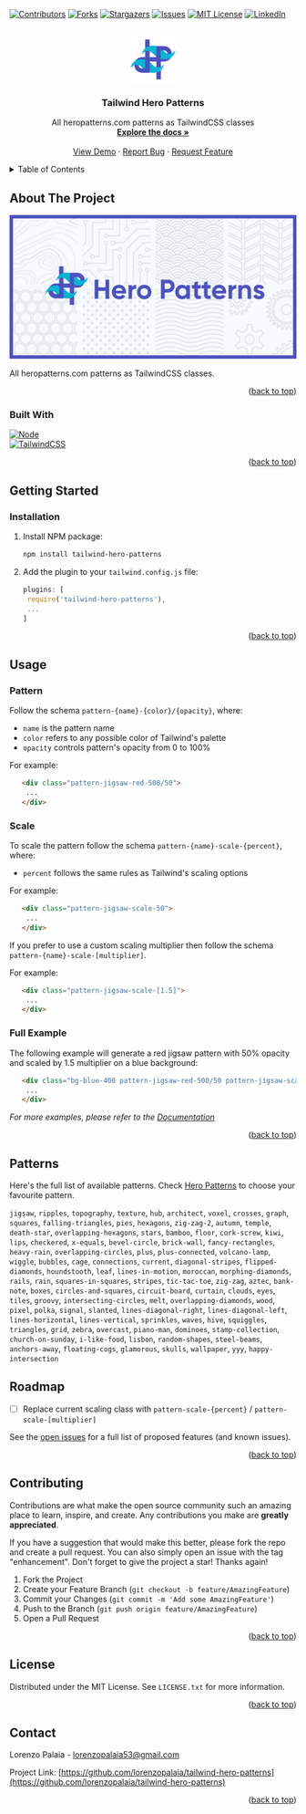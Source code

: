 <a name="readme-top"></a>

[![Contributors][contributors-shield]][contributors-url]
[![Forks][forks-shield]][forks-url]
[![Stargazers][stars-shield]][stars-url]
[![Issues][issues-shield]][issues-url]
[![MIT License][license-shield]][license-url]
[![LinkedIn][linkedin-shield]][linkedin-url]

<!-- PROJECT LOGO -->
<br />
<div align="center">
  <a href="https://github.com/lorenzopalaia/tailwind-hero-patterns">
    <img src="repo_assets/logo.png" alt="Logo" width="80" height="80">
  </a>

<h3 align="center">Tailwind Hero Patterns</h3>

  <p align="center">
    All heropatterns.com patterns as TailwindCSS classes
    <br />
    <a href="https://github.com/lorenzopalaia/tailwind-hero-patterns"><strong>Explore the docs »</strong></a>
    <br />
    <br />
    <a href="https://github.com/lorenzopalaia/tailwind-hero-patterns">View Demo</a>
    ·
    <a href="https://github.com/lorenzopalaia/tailwind-hero-patterns/issues">Report Bug</a>
    ·
    <a href="https://github.com/lorenzopalaia/tailwind-hero-patterns/issues">Request Feature</a>
  </p>
</div>

<!-- TABLE OF CONTENTS -->

<details>
  <summary>Table of Contents</summary>
  <ol>
    <li>
      <a href="#about-the-project">About The Project</a>
      <ul>
        <li><a href="#built-with">Built With</a></li>
      </ul>
    </li>
    <li>
      <a href="#getting-started">Getting Started</a>
      <ul>
        <li><a href="#installation">Installation</a></li>
      </ul>
    </li>
    <li>
      <a href="#usage">Usage</a>
      <ul>
        <li><a href="#pattern">Pattern</a></li>
        <li><a href="#scale">Scale</a></li>
        <li><a href="#full-example">Full Example</a></li>
      </ul>  
    </li>
    <li><a href="#patterns">Patterns</a></li>
    <li><a href="#roadmap">Roadmap</a></li>
    <li><a href="#contributing">Contributing</a></li>
    <li><a href="#license">License</a></li>
    <li><a href="#contact">Contact</a></li>
  </ol>
</details>

<!-- ABOUT THE PROJECT -->

## About The Project

[![Product Name Preview][product-preview]](https://example.com)

All heropatterns.com patterns as TailwindCSS classes.

<p align="right">(<a href="#readme-top">back to top</a>)</p>

### Built With

[![Node][Node.js]][Node-url]
<br />
[![TailwindCSS][TailwindCSS]][TailwindCSS-url]

<p align="right">(<a href="#readme-top">back to top</a>)</p>

<!-- GETTING STARTED -->

## Getting Started

### Installation

1. Install NPM package:

   ```sh
   npm install tailwind-hero-patterns
   ```

2. Add the plugin to your `tailwind.config.js` file:

   ```js
   plugins: [
    require('tailwind-hero-patterns'),
    ...
   ]
   ```

<p align="right">(<a href="#readme-top">back to top</a>)</p>

<!-- USAGE EXAMPLES -->

## Usage

### Pattern

Follow the schema `pattern-{name}-{color}/{opacity}`, where:

* `name` is the pattern name
* `color` refers to any possible color of Tailwind's palette
* `opacity` controls pattern's opacity from 0 to 100%

For example:

```html
   <div class="pattern-jigsaw-red-500/50">
    ...
   </div>
   ```

### Scale

To scale the pattern follow the schema `pattern-{name}-scale-{percent}`, where:

* `percent` follows the same rules as Tailwind's scaling options

For example:

```html
   <div class="pattern-jigsaw-scale-50">
    ...
   </div>
   ```

If you prefer to use a custom scaling multiplier then follow the schema `pattern-{name}-scale-[multiplier]`.

For example:

```html
   <div class="pattern-jigsaw-scale-[1.5]">
    ...
   </div>
   ```

### Full Example

The following example will generate a red jigsaw pattern with 50% opacity and scaled by 1.5 multiplier on a blue background:

```html
   <div class="bg-blue-400 pattern-jigsaw-red-500/50 pattern-jigsaw-scale-[1.5]">
    ...
   </div>
   ```


_For more examples, please refer to the [Documentation](https://example.com)_

<p align="right">(<a href="#readme-top">back to top</a>)</p>

## Patterns

Here's the full list of available patterns. Check [Hero Patterns](https://heropatterns.com) to choose your favourite pattern.

`jigsaw`, `ripples`, `topography`, `texture`, `hub`, `architect`, `voxel`, `crosses`, `graph`, `squares`, `falling-triangles`, `pies`, `hexagons`, `zig-zag-2`, `autumn`, `temple`, `death-star`, `overlapping-hexagons`, `stars`, `bamboo`, `floor`, `cork-screw`, `kiwi`, `lips`, `checkered`, `x-equals`, `bevel-circle`, `brick-wall`, `fancy-rectangles`, `heavy-rain`, `overlapping-circles`, `plus`, `plus-connected`, `volcano-lamp`, `wiggle`, `bubbles`, `cage`, `connections`, `current`, `diagonal-stripes`, `flipped-diamonds`, `houndstooth`, `leaf`, `lines-in-motion`, `moroccan`, `morphing-diamonds`, `rails`, `rain`, `squares-in-squares`, `stripes`, `tic-tac-toe`, `zig-zag`, `aztec`, `bank-note`, `boxes`, `circles-and-squares`, `circuit-board`, `curtain`, `clouds`, `eyes`, `tiles`, `groovy`, `intersecting-circles`, `melt`, `overlapping-diamonds`, `wood`, `pixel`, `polka`, `signal`, `slanted`, `lines-diagonal-right`, `lines-diagonal-left`, `lines-horizontal`, `lines-vertical`, `sprinkles`, `waves`, `hive`, `squiggles`, `triangles`, `grid`, `zebra`, `overcast`, `piano-man`, `dominoes`, `stamp-collection`, `church-on-sunday`, `i-like-food`, `lisbon`, `random-shapes`, `steel-beams`, `anchors-away`, `floating-cogs`, `glamorous`, `skulls`, `wallpaper`, `yyy`, `happy-intersection`

<!-- ROADMAP -->

## Roadmap

- [ ] Replace current scaling class with `pattern-scale-{percent}` / `pattern-scale-[multiplier]`

See the [open issues](https://github.com/lorenzopalaia/tailwind-hero-patterns/issues) for a full list of proposed features (and known issues).

<p align="right">(<a href="#readme-top">back to top</a>)</p>

<!-- CONTRIBUTING -->

## Contributing

Contributions are what make the open source community such an amazing place to learn, inspire, and create. Any contributions you make are **greatly appreciated**.

If you have a suggestion that would make this better, please fork the repo and create a pull request. You can also simply open an issue with the tag "enhancement".
Don't forget to give the project a star! Thanks again!

1. Fork the Project
2. Create your Feature Branch (`git checkout -b feature/AmazingFeature`)
3. Commit your Changes (`git commit -m 'Add some AmazingFeature'`)
4. Push to the Branch (`git push origin feature/AmazingFeature`)
5. Open a Pull Request

<p align="right">(<a href="#readme-top">back to top</a>)</p>

<!-- LICENSE -->

## License

Distributed under the MIT License. See `LICENSE.txt` for more information.

<p align="right">(<a href="#readme-top">back to top</a>)</p>

<!-- CONTACT -->

## Contact

Lorenzo Palaia - lorenzopalaia53@gmail.com

Project Link: [https://github.com/lorenzopalaia/tailwind-hero-patterns](https://github.com/lorenzopalaia/tailwind-hero-patterns)

<p align="right">(<a href="#readme-top">back to top</a>)</p>

<!-- MARKDOWN LINKS & IMAGES -->

[contributors-shield]: https://img.shields.io/github/contributors/lorenzopalaia/tailwind-hero-patterns.svg?style=for-the-badge
[contributors-url]: https://github.com/lorenzopalaia/tailwind-hero-patterns/graphs/contributors
[forks-shield]: https://img.shields.io/github/forks/lorenzopalaia/tailwind-hero-patterns.svg?style=for-the-badge
[forks-url]: https://github.com/lorenzopalaia/tailwind-hero-patterns/network/members
[stars-shield]: https://img.shields.io/github/stars/lorenzopalaia/tailwind-hero-patterns.svg?style=for-the-badge
[stars-url]: https://github.com/lorenzopalaia/tailwind-hero-patterns/stargazers
[issues-shield]: https://img.shields.io/github/issues/lorenzopalaia/tailwind-hero-patterns.svg?style=for-the-badge
[issues-url]: https://github.com/lorenzopalaia/tailwind-hero-patterns/issues
[license-shield]: https://img.shields.io/github/license/lorenzopalaia/tailwind-hero-patterns.svg?style=for-the-badge
[license-url]: https://github.com/lorenzopalaia/tailwind-hero-patterns/blob/master/LICENSE.txt
[linkedin-shield]: https://img.shields.io/badge/-LinkedIn-black.svg?style=for-the-badge&logo=linkedin&colorB=555
[linkedin-url]: https://linkedin.com/in/lorenzopalaia
[product-preview]: repo_assets/preview.png
[Node.js]: https://img.shields.io/badge/Node.js-43853D?style=for-the-badge&logo=node.js&logoColor=white
[Node-url]: https://nodejs.org/
[TailwindCSS]: https://img.shields.io/badge/Tailwind_CSS-38B2AC?style=for-the-badge&logo=tailwind-css&logoColor=white
[TailwindCSS-url]: https://tailwindcss.com/
